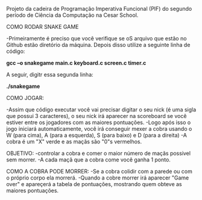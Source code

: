 Projeto da cadeira de Programação Imperativa Funcional (PIF) do segundo período de Ciência da Computação na Cesar School.

COMO RODAR SNAKE GAME

-Primeiramente é preciso que você verifique se oS arquivo que estão no Github estão diretório da máquina. Depois disso utilize a seguinte linha de código:

**gcc –o snakegame main.c keyboard.c screen.c timer.c**

A seguir, digitr essa segunda linha:

**./snakegame**

COMO JOGAR:

-Assim que código executar você vai precisar digitar o seu nick (é uma sigla que possui 3 caracteres), o seu nick irá aparecer na scoreboard se você estiver entre os jogadores com as maiores pontuações.
-Logo após isso o jogo iniciará automaticamente, você irá conseguir mexer a cobra usando o W (para cima), A (para a esquerda), S (para baixo) e D (para a direita)
-A cobra é um "X" verde e as maçãs são "0"s vermelhos.

OBJETIVO: 
-controlar a cobra e comer o maior número de maçãs possivel sem morrer.
-A cada maçã que a cobra come você ganha 1 ponto.

COMO A COBRA PODE MORRER:
-Se a cobra colidir com a parede ou com o próprio corpo ela morrerá.
-Quando a cobre morrer irá aparecer "Game over" e apareçerá a tabela de pontuações, mostrando quem obteve as maiores pontuações.
